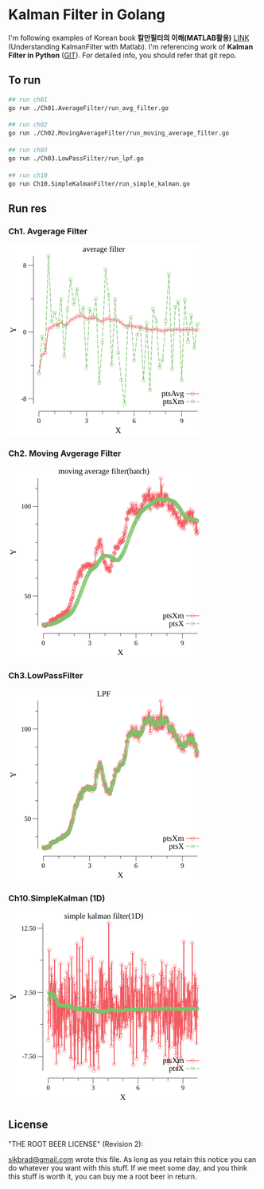# Kalman Filter in Golang

I'm following examples of Korean book **칼만필터의 이해(MATLAB활용)** [LINK](http://www.kyobobook.co.kr/product/detailViewKor.laf?barcode=9788957613047) (Understanding KalmanFilter with Matlab). I'm referencing work of **Kalman Filter in Python** ([GIT](https://github.com/tbmoon/kalman_filter)). For detailed info, you should refer that git repo.



## To run

```bash
## run ch01
go run ./Ch01.AverageFilter/run_avg_filter.go

## run ch02
go run ./Ch02.MovingAverageFilter/run_moving_average_filter.go

## run ch03
go run ./Ch03.LowPassFilter/run_lpf.go

## run ch10
go run Ch10.SimpleKalmanFilter/run_simple_kalman.go   

```



## Run res

### Ch1. Avgerage Filter

![ch01_average_filter_points](./assets/ch01_average_filter_points.png)



### Ch2. Moving Avgerage Filter

![ch02_average_filter_points_batch](./assets/ch02_average_filter_points_recursive.png)



### Ch3.LowPassFilter

![ch03_lpf](./assets/ch03_lpf.png)



### Ch10.SimpleKalman (1D)

![ch10_simple_kalman](./assets/ch10_simple_kalman.png)



## License

"THE ROOT BEER LICENSE" (Revision 2):

[sikbrad@gmail.com](mailto:sikbrad@gmail.com) wrote this file. As long as you retain this notice you can do whatever you want with this stuff. If we meet some day, and you think this stuff is worth it, you can buy me a root beer in return.